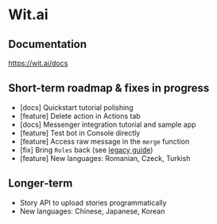 # Wit.ai

## Documentation
https://wit.ai/docs

## Short-term roadmap & fixes in progress
- [docs] Quickstart tutorial polishing
- [feature] Delete action in Actions tab
- [docs] Messenger integration tutorial and sample app
- [feature] Test bot in Console directly
- [feature] Access raw message in the `merge` function
- [fix] Bring `Roles` back (see [legacy guide](https://wit.ai/docs/complete-guide#--when-roles-link))
- [feature] New languages: Romanian, Czeck, Turkish

## Longer-term
- Story API to upload stories programmatically
- New languages: Chinese, Japanese, Korean
